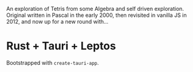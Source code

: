 An exploration of Tetris from some Algebra and self driven exploration.
Original written in Pascal in the early 2000, then revisited in vanilla JS in 2012, and now up for a new round with...

# Rust + Tauri + Leptos

Bootstrapped with `create-tauri-app`.
